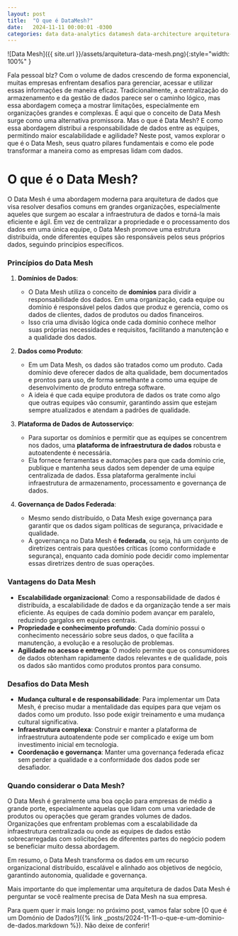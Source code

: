 ```yaml
---
layout: post
title:  "O que é DataMesh?"
date:   2024-11-11 00:00:01 -0300
categories: data data-analytics datamesh data-architecture arquitetura-de-dados data-mesh mesh analytics
---
```


![Data Mesh]({{ site.url }}/assets/arquitetura-data-mesh.png){:style="width: 100%" }

Fala pessoal blz? Com o volume de dados crescendo de forma exponencial, muitas empresas enfrentam desafios para gerenciar, acessar e utilizar essas informações de maneira eficaz. Tradicionalmente, a centralização do armazenamento e da gestão de dados parece ser o caminho lógico, mas essa abordagem começa a mostrar limitações, especialmente em organizações grandes e complexas. É aqui que o conceito de Data Mesh surge como uma alternativa promissora. Mas o que é Data Mesh? E como essa abordagem distribui a responsabilidade de dados entre as equipes, permitindo maior escalabilidade e agilidade? Neste post, vamos explorar o que é o Data Mesh, seus quatro pilares fundamentais e como ele pode transformar a maneira como as empresas lidam com dados.

# O que é o Data Mesh?

O Data Mesh é uma abordagem moderna para arquitetura de dados que visa resolver desafios comuns em grandes organizações, especialmente aqueles que surgem ao escalar a infraestrutura de dados e torná-la mais eficiente e ágil. Em vez de centralizar a propriedade e o processamento dos dados em uma única equipe, o Data Mesh promove uma estrutura distribuída, onde diferentes equipes são responsáveis pelos seus próprios dados, seguindo princípios específicos.

### Princípios do Data Mesh

1. **Domínios de Dados**:
   - O Data Mesh utiliza o conceito de **domínios** para dividir a responsabilidade dos dados. Em uma organização, cada equipe ou domínio é responsável pelos dados que produz e gerencia, como os dados de clientes, dados de produtos ou dados financeiros.
   - Isso cria uma divisão lógica onde cada domínio conhece melhor suas próprias necessidades e requisitos, facilitando a manutenção e a qualidade dos dados.

2. **Dados como Produto**:
   - Em um Data Mesh, os dados são tratados como um produto. Cada domínio deve oferecer dados de alta qualidade, bem documentados e prontos para uso, de forma semelhante a como uma equipe de desenvolvimento de produto entrega software.
   - A ideia é que cada equipe produtora de dados os trate como algo que outras equipes vão consumir, garantindo assim que estejam sempre atualizados e atendam a padrões de qualidade.

3. **Plataforma de Dados de Autosserviço**:
   - Para suportar os domínios e permitir que as equipes se concentrem nos dados, uma **plataforma de infraestrutura de dados** robusta e autoatendente é necessária.
   - Ela fornece ferramentas e automações para que cada domínio crie, publique e mantenha seus dados sem depender de uma equipe centralizada de dados. Essa plataforma geralmente inclui infraestrutura de armazenamento, processamento e governança de dados.

4. **Governança de Dados Federada**:
   - Mesmo sendo distribuído, o Data Mesh exige governança para garantir que os dados sigam políticas de segurança, privacidade e qualidade.
   - A governança no Data Mesh é **federada**, ou seja, há um conjunto de diretrizes centrais para questões críticas (como conformidade e segurança), enquanto cada domínio pode decidir como implementar essas diretrizes dentro de suas operações.

### Vantagens do Data Mesh

- **Escalabilidade organizacional**: Como a responsabilidade de dados é distribuída, a escalabilidade de dados e da organização tende a ser mais eficiente. As equipes de cada domínio podem avançar em paralelo, reduzindo gargalos em equipes centrais.
- **Propriedade e conhecimento profundo**: Cada domínio possui o conhecimento necessário sobre seus dados, o que facilita a manutenção, a evolução e a resolução de problemas.
- **Agilidade no acesso e entrega**: O modelo permite que os consumidores de dados obtenham rapidamente dados relevantes e de qualidade, pois os dados são mantidos como produtos prontos para consumo.

### Desafios do Data Mesh

- **Mudança cultural e de responsabilidade**: Para implementar um Data Mesh, é preciso mudar a mentalidade das equipes para que vejam os dados como um produto. Isso pode exigir treinamento e uma mudança cultural significativa.
- **Infraestrutura complexa**: Construir e manter a plataforma de infraestrutura autoatendente pode ser complicado e exige um bom investimento inicial em tecnologia.
- **Coordenação e governança**: Manter uma governança federada eficaz sem perder a qualidade e a conformidade dos dados pode ser desafiador.

### Quando considerar o Data Mesh?

O Data Mesh é geralmente uma boa opção para empresas de médio a grande porte, especialmente aquelas que lidam com uma variedade de produtos ou operações que geram grandes volumes de dados. Organizações que enfrentam problemas com a escalabilidade da infraestrutura centralizada ou onde as equipes de dados estão sobrecarregadas com solicitações de diferentes partes do negócio podem se beneficiar muito dessa abordagem.

Em resumo, o Data Mesh transforma os dados em um recurso organizacional distribuído, escalável e alinhado aos objetivos de negócio, garantindo autonomia, qualidade e governança.

Mais importante do que implementar uma arquitetura de dados Data Mesh é perguntar se você realmente precisa de Data Mesh na sua empresa.

Para quem quer ir mais longe: no próximo post, vamos falar sobre [O que é um Domónio de Dados?]({%  link _posts/2024-11-11-o-que-e-um-dominio-de-dados.markdown %}). Não deixe de conferir!